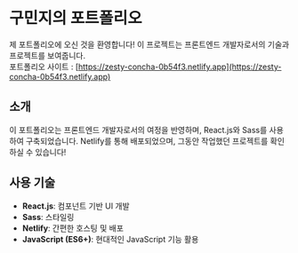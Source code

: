 # 구민지의 포트폴리오

제 포트폴리오에 오신 것을 환영합니다! 이 프로젝트는 프론트엔드 개발자로서의 기술과 프로젝트를 보여줍니다.
<br/>
포트폴리오 사이트 : [https://zesty-concha-0b54f3.netlify.app](https://zesty-concha-0b54f3.netlify.app)

## 소개
이 포트폴리오는 프론트엔드 개발자로서의 여정을 반영하며, React.js와 Sass를 사용하여 구축되었습니다. Netlify를 통해 배포되었으며, 그동안 작업했던 프로젝트를 확인하실 수 있습니다!

## 사용 기술
- **React.js**: 컴포넌트 기반 UI 개발
- **Sass**: 스타일링
- **Netlify**: 간편한 호스팅 및 배포
- **JavaScript (ES6+)**: 현대적인 JavaScript 기능 활용

